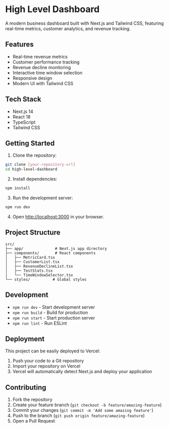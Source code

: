 # High Level Dashboard

A modern business dashboard built with Next.js and Tailwind CSS, featuring real-time metrics, customer analytics, and revenue tracking.

## Features

- Real-time revenue metrics
- Customer performance tracking
- Revenue decline monitoring
- Interactive time window selection
- Responsive design
- Modern UI with Tailwind CSS

## Tech Stack

- Next.js 14
- React 18
- TypeScript
- Tailwind CSS

## Getting Started

1. Clone the repository:
```bash
git clone [your-repository-url]
cd high-level-dashboard
```

2. Install dependencies:
```bash
npm install
```

3. Run the development server:
```bash
npm run dev
```

4. Open [http://localhost:3000](http://localhost:3000) in your browser.

## Project Structure

```
src/
├── app/              # Next.js app directory
├── components/       # React components
│   ├── MetricCard.tsx
│   ├── CustomerList.tsx
│   ├── RevenueDeclineList.tsx
│   ├── TestStats.tsx
│   └── TimeWindowSelector.tsx
└── styles/          # Global styles
```

## Development

- `npm run dev` - Start development server
- `npm run build` - Build for production
- `npm run start` - Start production server
- `npm run lint` - Run ESLint

## Deployment

This project can be easily deployed to Vercel:

1. Push your code to a Git repository
2. Import your repository on Vercel
3. Vercel will automatically detect Next.js and deploy your application

## Contributing

1. Fork the repository
2. Create your feature branch (`git checkout -b feature/amazing-feature`)
3. Commit your changes (`git commit -m 'Add some amazing feature'`)
4. Push to the branch (`git push origin feature/amazing-feature`)
5. Open a Pull Request 